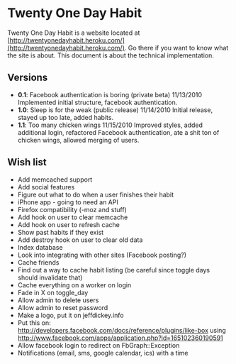 Twenty One Day Habit
====================

Twenty One Day Habit is a website located at [http://twentyonedayhabit.heroku.com/](http://twentyonedayhabit.heroku.com/). Go there if you want to know what the site is about. This document is about the technical implementation.

Versions
--------
* **0.1**: Facebook authentication is boring (private beta) 11/13/2010 Implemented initial structure, facebook authentication.
* **1.0**: Sleep is for the weak (public release) 11/14/2010 Initial release, stayed up too late, added habits.
* **1.1**: Too many chicken wings 11/15/2010 Improved styles, added additional login, refactored Facebook authentication, ate a shit ton of chicken wings, allowed merging of users.

Wish list
---------
* Add memcached support
* Add social features
* Figure out what to do when a user finishes their habit
* iPhone app - going to need an API
* Firefox compatibility (-moz and stuff)
* Add hook on user to clear memcache
* Add hook on user to refresh cache
* Show past habits if they exist
* Add destroy hook on user to clear old data
* Index database
* Look into integrating with other sites (Facebook posting?)
* Cache friends
* Find out a way to cache habit listing (be careful since toggle days should invalidate that)
* Cache everything on a worker on login
* Fade in X on toggle_day
* Allow admin to delete users
* Allow admin to reset password
* Make a logo, put it on jeffdickey.info
* Put this on: http://developers.facebook.com/docs/reference/plugins/like-box using http://www.facebook.com/apps/application.php?id=165102360190591
* Allow facebook login to redirect on FbGraph::Exception
* Notifications (email, sms, google calendar, ics) with a time
